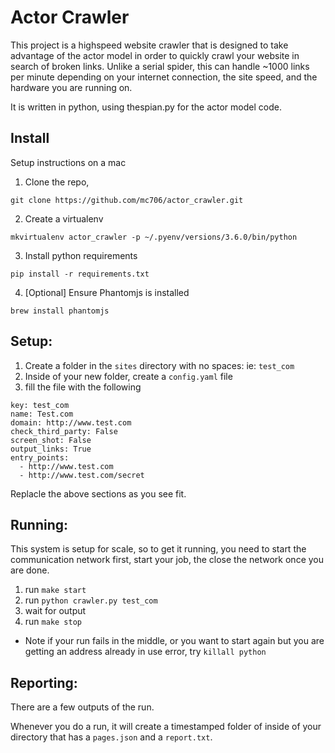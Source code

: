 # Actor Crawler
This project is a highspeed website crawler that is designed to take advantage of the actor model in order to quickly 
crawl your website in search of broken links. Unlike a serial spider, this can handle ~1000 links per minute depending
on your internet connection, the site speed, and the hardware you are running on.

It is written in python, using thespian.py for the actor model code.

## Install
Setup instructions on a mac

1. Clone the repo,
```
git clone https://github.com/mc706/actor_crawler.git
```
2. Create a virtualenv
```
mkvirtualenv actor_crawler -p ~/.pyenv/versions/3.6.0/bin/python
```
3. Install python requirements
```
pip install -r requirements.txt
```
4. [Optional] Ensure Phantomjs is installed
```
brew install phantomjs
```

## Setup:
1. Create a folder in the `sites` directory with no spaces: ie: `test_com`
2. Inside of your new folder, create a `config.yaml` file
3. fill the file with the following
```
key: test_com
name: Test.com
domain: http://www.test.com
check_third_party: False
screen_shot: False
output_links: True
entry_points:
  - http://www.test.com
  - http://www.test.com/secret
```

Replacle the above sections as you see fit.

## Running:
This system is setup for scale, so to get it running, you need to start the communication network first, start your job, the close the network once you are done.

1. run `make start`
2. run `python crawler.py test_com`
3. wait for output
4. run `make stop`

* Note if your run fails in the middle, or you want to start again but you are getting an address already in use error, try `killall python`

## Reporting:
There are a few outputs of the run.

Whenever you do a run, it will create a timestamped folder of inside of your directory that has a `pages.json` and a `report.txt`.